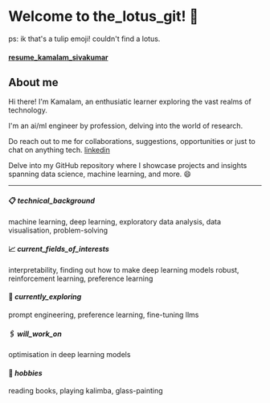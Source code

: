 # Welcome to the_lotus_git! 🌷 
ps: ik that's a tulip emoji! couldn't find a lotus.
#### [resume_kamalam_sivakumar](https://kamalamsivakumar.github.io/resume/)
## About me
Hi there! I'm Kamalam, an enthusiatic learner exploring the vast realms of technology. 

I'm an ai/ml engineer by profession, delving into the world of research.

Do reach out to me for collaborations, suggestions, opportunities or just to chat on anything tech. [linkedin](https://www.linkedin.com/in/kamalamsivakumar/)

Delve into my GitHub repository where I showcase projects and insights spanning data science, machine learning, and more. :smile:

-------------------------------------------------------------------------------------------------------------------------------------------

#### :clipboard: _technical_background_
machine learning, deep learning, exploratory data analysis, data visualisation, problem-solving

#### :chart_with_upwards_trend: _current_fields_of_interests_
interpretability, finding out how to make deep learning models robust, reinforcement learning, preference learning

#### :round_pushpin: _currently_exploring_
prompt engineering, preference learning, fine-tuning llms

#### :paperclips: _will_work_on_
optimisation in deep learning models

#### :briefcase: _hobbies_
reading books, playing kalimba, glass-painting
